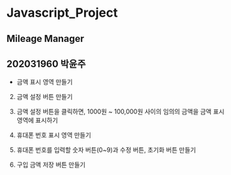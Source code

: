 # Javascript_Project
## Mileage Manager
## 202031960 박윤주

* 금액 표시 영역 만들기
2. 금액 설정 버튼 만들기
3. 금액 설정 버튼을 클릭하면, 1000원 ~ 100,000원 사이의 임의의 금액을 금액 표시 영역에 표시하기


1. 휴대폰 번호 표시 영역 만들기
2. 휴대폰 번호를 입력할 숫자 버튼(0~9)과 수정 버튼, 초기화 버튼 만들기
3. 구입 금액 저장 버튼 만들기


